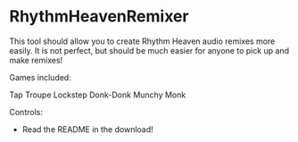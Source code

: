 # RhythmHeavenRemixer

This tool should allow you to create Rhythm Heaven audio remixes more easily.
It is not perfect, but should be much easier for anyone to pick up
and make remixes! 



Games included:

Tap Troupe
Lockstep
Donk-Donk
Munchy Monk

Controls:

- Read the README in the download!
